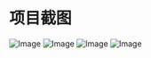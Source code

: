 # 项目截图
![Image](https://github.com/gdgbd/demo1/blob/master/%E9%A1%B9%E7%9B%AE%E6%88%AA%E5%9B%BE/111.png)
![Image](https://github.com/gdgbd/demo1/blob/master/%E9%A1%B9%E7%9B%AE%E6%88%AA%E5%9B%BE/222.png)
![Image](https://github.com/gdgbd/demo1/blob/master/%E9%A1%B9%E7%9B%AE%E6%88%AA%E5%9B%BE/333.png)
![Image](https://github.com/gdgbd/demo1/blob/master/%E9%A1%B9%E7%9B%AE%E6%88%AA%E5%9B%BE/444.png)
